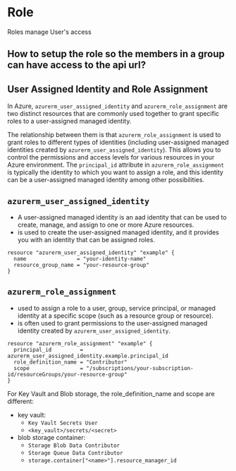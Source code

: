 # Role

Roles manage User's access

## How to setup the role so the members in a group can have access to the api url?

## User Assigned Identity and Role Assignment
In Azure, `azurerm_user_assigned_identity` and `azurerm_role_assignment` are two distinct resources 
that are commonly used together to grant specific roles to a user-assigned managed identity.

The relationship between them is that `azurerm_role_assignment` is used to grant roles to different types of identities
(including user-assigned managed identities created by `azurerm_user_assigned_identity`). 
This allows you to control the permissions and access levels for various resources in your Azure environment. 
The `principal_id` attribute in `azurerm_role_assignment` is typically the identity to which you want to assign a role, 
and this identity can be a user-assigned managed identity among other possibilities.

## **`azurerm_user_assigned_identity`**
- A user-assigned managed identity is an aad identity that can be used to create, manage, and assign to one or more Azure resources.
- is used to create the user-assigned managed identity, and it provides you with an identity that can be assigned roles.
 ```hcl
 resource "azurerm_user_assigned_identity" "example" {
   name                = "your-identity-name"
   resource_group_name = "your-resource-group"
 }
 ```

## **`azurerm_role_assignment`**
- used to assign a role to a user, group, service principal, or managed identity at a specific scope (such as a resource group or resource).
- is often used to grant permissions to the user-assigned managed identity created by `azurerm_user_assigned_identity`.
 ```hcl
 resource "azurerm_role_assignment" "example" {
   principal_id         = azurerm_user_assigned_identity.example.principal_id
   role_definition_name = "Contributor"
   scope                = "/subscriptions/your-subscription-id/resourceGroups/your-resource-group"
 }
 ```
For Key Vault and Blob storage, the role_definition_name and scope are different:
- key vault:
  - `Key Vault Secrets User`
  - `<key_vault>/secrets/<secret>`
- blob storage container:
  - `Storage Blob Data Contributor`
  - `Storage Queue Data Contributor`
  - `storage.container["<name>"].resource_manager_id`

